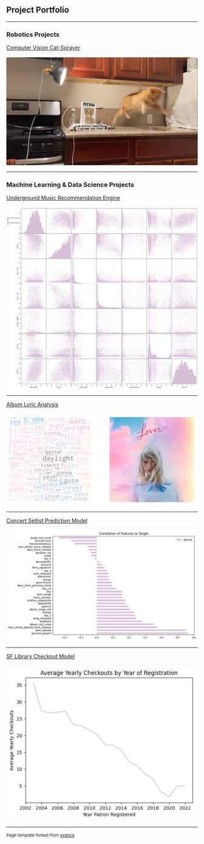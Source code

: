 ## Project Portfolio

---
### Robotics Projects
[Computer Vision Cat-Sprayer](https://github.com/emmakrentz/cat-sprayer)
<br><br>
<img src="images/View recent photos.jpeg?raw=true"/>


---

### Machine Learning & Data Science Projects 


[Underground Music Recommendation Engine](https://medium.com/@emma-k/underground-music-recommendation-system-29c4580a4ddf)
<br><br>
<img src="images/audio features 2.png?raw=true"/>

---
[Album Lyric Analysis](https://github.com/emmakrentz/albumanalysis)
<br><br>
<img src="images/screenshot 6.png?raw=true"/>


---

[Concert Setlist Prediction Model](https://github.com/emmakrentz/setlist)
<br><br>
<img src="images/correlation pt 2.png?raw=true"/>

---


[SF Library Checkout Model](https://github.com/emmakrentz/sflibrary)
<br><br>
<img src="images/screenshot 33.png?raw=true"/>

---



<p style="font-size:11px">Page template forked from <a href="https://github.com/evanca/quick-portfolio">evanca</a></p>
<!-- Remove above link if you don't want to attibute -->

